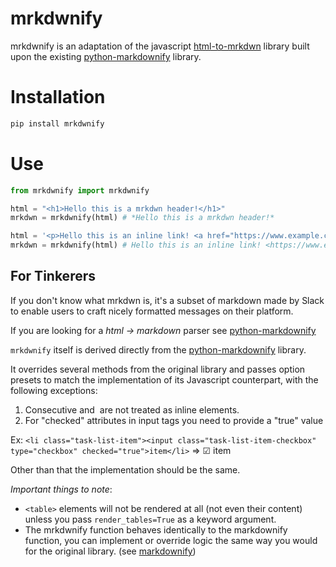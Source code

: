 # mrkdwnify
mrkdwnify is an adaptation of the javascript [html-to-mrkdwn](https://github.com/integrations/html-to-mrkdwn) library built upon the existing [python-markdownify](https://github.com/matthewwithanm/python-markdownify) library.

# Installation 
```bash
pip install mrkdwnify
```

# Use

```python
from mrkdwnify import mrkdwnify

html = "<h1>Hello this is a mrkdwn header!</h1>"
mrkdwn = mrkdwnify(html) # *Hello this is a mrkdwn header!*

html = '<p>Hello this is an inline link! <a href="https://www.example.com">Example</a></p>'
mrkdwn = mrkdwnify(html) # Hello this is an inline link! <https://www.example.com|Example>
```

## For Tinkerers

If you don't know what mrkdwn is, it's a subset of markdown made by Slack to enable users to craft nicely formatted messages on their platform.

If you are looking for a *html -> markdown* parser see [python-markdownify](https://github.com/matthewwithanm/python-markdownify)

`mrkdwnify` itself is derived directly from the [python-markdownify](https://github.com/matthewwithanm/python-markdownify) library.

It overrides several methods from the original library and passes option presets to match the implementation of its Javascript counterpart, with the following exceptions:

1. Consecutive <a> and <img> are not treated as inline elements.
2. For "checked" attributes in input tags you need to provide a "true" value

Ex:
```<li class="task-list-item"><input class="task-list-item-checkbox" type="checkbox" checked="true">item</li>``` => ☑︎ item

Other than that the implementation should be the same.

*Important things to note*:
- ```<table>``` elements will not be rendered at all (not even their content) unless you pass `render_tables=True` as a keyword argument.
- The mrkdwnify function behaves identically to the markdownify function, you can implement or override logic the same way you would for the original library. (see [markdownify](https://github.com/matthewwithanm/python-markdownify))
